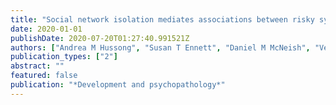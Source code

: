 ```yaml
---
title: "Social network isolation mediates associations between risky symptoms and substance use in the high school transition"
date: 2020-01-01
publishDate: 2020-07-20T01:27:40.991521Z
authors: ["Andrea M Hussong", "Susan T Ennett", "Daniel M McNeish", "Veronica T Cole", "Nisha C Gottfredson", "W Andrew Rothenberg", "Robert W Faris"]
publication_types: ["2"]
abstract: ""
featured: false
publication: "*Development and psychopathology*"
---
```


